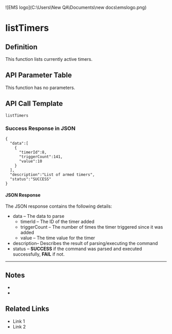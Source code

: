 ![EMS logo](C:\Users\New QA\Documents\new docs\emslogo.png)



# listTimers



## Definition

This function lists currently active timers.





## API Parameter Table

This function has no parameters.



## API Call Template

``` 
listTimers
```



### Success Response in JSON

``` 
{
  "data":[
    {
      "timerId":8,
      "triggerCount":141,
      "value":10
    }
  ],
  "description":"List of armed timers",
  "status":"SUCCESS"
}
```



#### JSON Response

The JSON response contains the following details:

- data – The data to parse
  - timerId – The ID of the timer added
  - triggerCount – The number of times the timer triggered since it was added
  - value – The time value for the timer 
- description– Describes the result of parsing/executing the command
- status – **SUCCESS** if the command was parsed and executed successfully, **FAIL** if not.

------

## Notes

- ​
- ​





## **Related Links**

- Link 1
- Link 2